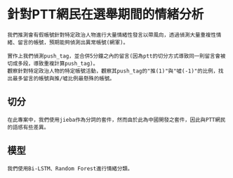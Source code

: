 # 針對PTT網民在選舉期間的情緒分析
	我們推測會有假帳號針對特定政治人物進行大量情緒性發言以帶風向，透過偵測大量重複性情緒、留言的帳號，預期能夠偵測出異常帳號(網軍)。

	實作上我們偵測push_tag，並合併5分鐘之內的留言(因為ptt的切分方式導致同一則留言會被切成多段，導致重複計算push_tag)。
	觀察針對特定政治人物的特定帳號活動，觀察其push_tag的"推(1)"與"噓(-1)"的比例，找出最多留言的帳號與推/噓比例最懸殊的帳號。

## 切分
	在此專案中，我們使用jieba作為分詞的套件，然而由於此為中國開發之套件，因此與PTT網民的語感有些差異。

## 模型
	我們使用Bi-LSTM、Random Forest進行情緒分類。
